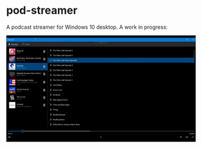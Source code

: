 # pod-streamer

A podcast streamer for Windows 10 desktop. A work in progress:

![screen capture of the desktop app](./docs/sample.gif)
